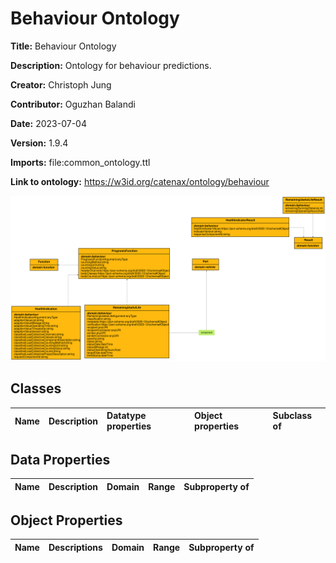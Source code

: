



# Behaviour Ontology


**Title:**  Behaviour Ontology

**Description:**  Ontology for behaviour predictions.

**Creator:**  Christoph Jung

**Contributor:**  Oguzhan Balandi

**Date:**  2023-07-04

**Version:**  1.9.4

**Imports:**  file:common_ontology.ttl

**Link to ontology:**  https://w3id.org/catenax/ontology/behaviour  
  
![ontology](images/behaviour_ontology.gv.svg)  

## Classes
  

|Name|Description|Datatype properties|Object properties|Subclass of|
| :--- | :--- | :--- | :--- | :--- |

## Data Properties
  

|Name|Description|Domain|Range|Subproperty of|
| :--- | :--- | :--- | :--- | :--- |

## Object Properties
  

|Name|Descriptions|Domain|Range|Subproperty of|
| :--- | :--- | :--- | :--- | :--- |
